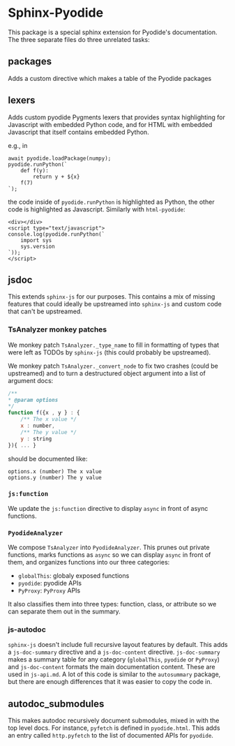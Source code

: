 # Sphinx-Pyodide

This package is a special sphinx extension for Pyodide's documentation.
The three separate files do three unrelated tasks:

## packages

Adds a custom directive which makes a table of the Pyodide packages

## lexers

Adds custom pyodide Pygments lexers that provides syntax highlighting for
Javascript with embedded Python code, and for HTML with embedded Javascript that
itself contains embedded Python.

e.g., in
```pyodide
await pyodide.loadPackage(numpy);
pyodide.runPython(`
    def f(y):
        return y + ${x}
    f(7)
`);
```
the code inside of `pyodide.runPython` is highlighted as Python, the other code
is highlighted as Javascript. Similarly with `html-pyodide`:
```html-pyodide
<div></div>
<script type="text/javascript">
console.log(pyodide.runPython(`
    import sys
    sys.version
`));
</script>
```

## jsdoc

This extends `sphinx-js` for our purposes. This contains a mix of missing
features that could ideally be upstreamed into `sphinx-js` and custom code that
can't be upstreamed.

### TsAnalyzer monkey patches

We monkey patch `TsAnalyzer._type_name` to fill in formatting of types that were
left as TODOs by `sphinx-js` (this could probably be upstreamed).

We monkey patch `TsAnalyzer._convert_node` to fix two crashes (could be
upstreamed) and to turn a destructured object argument into a list of argument docs:

```js
/**
* @param options
*/
function f({x , y } : {
    /** The x value */
    x : number,
    /** The y value */
    y : string
}){ ... }
```
should be documented like:
```
options.x (number) The x value
options.y (number) The y value
```

### `js:function`
We update the `js:function` directive to display `async` in front of async
functions.

### `PyodideAnalyzer`

We compose `TsAnalyzer` into `PyodideAnalyzer`. This prunes out private
functions, marks functions as `async` so we can display `async` in front of
them, and organizes functions into our three categories:

* `globalThis`: globaly exposed functions
* `pyodide`: pyodide APIs
* `PyProxy`: `PyProxy` APIs

It also classifies them into three types: function, class, or attribute so we
can separate them out in the summary.

### js-autodoc

`sphinx-js` doesn't include full recursive layout features by default. This adds
a `js-doc-summary` directive and a `js-doc-content` directive. `js-doc-summary`
makes a summary table for any category (`globalThis`, `pyodide` or `PyProxy`)
and `js-doc-content` formats the main documentation content. These are used in
`js-api.md`. A lot of this code is similar to the `autosummary` package, but
there are enough differences that it was easier to copy the code in.
 

## autodoc_submodules

This makes autodoc recursively document submodules, mixed in with the top level
docs. For instance, `pyfetch` is defined in `pyodide.html`. This adds an entry
called `http.pyfetch` to the list of documented APIs for `pyodide`.
